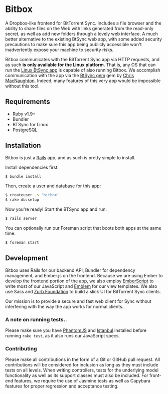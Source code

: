 # Bitbox

A Dropbox-like frontend for BitTorrent Sync. Includes a file browser and
the ability to share files on the Web with links generated from the
read-only secret, as well as add new folders through a lovely web
interface. A much better alternative to the existing BtSync web app,
with some added security precautions to make sure this app being
publicly accessible won't inadvertently expose your machine to
security risks.

Bitbox communicates with the BitTorrent Sync app via HTTP requests, and
as such **is only available for the Linux platform**. That is, any OS
that can run the [Linux BtSync app][bts] is capable of also running Bitbox.
We accomplish communication with the app via the [BtSync
gem][gem] gem by [Chris MacNaughton][cmn]. Indeed, many features of this
very app would be impossible without this tool.

## Requirements

- Ruby v1.9+
- Bundler
- BTSync for Linux
- PostgreSQL

## Installation

Bitbox is just a [Rails](http://rubyonrails.org) app, and as such is
pretty simple to install.

Install dependencies first:

```bash
$ bundle install
```

Then, create a user and database for this app:

```bash
$ createuser -s 'bitbox'
$ rake db:setup
```

Now you're ready! Start the BTSync app and run:

```bash
$ rails server
```

You can optionally run our Foreman script that boots both apps at the
same time:

```bash
$ foreman start
```

## Development

Bitbox uses Rails for our backend API, Bundler for dependency
management, and Ember.js on the frontend. Because we are using Ember to
develop the frontend portion of the app, we also employ
[EmberScript][emsc] to write most of our JavaScript and [Emblem][emb]
for our view templates. We also use Sass and [Zurb Foundation][fnd] to
build a slick UI for BitTorrent Sync clients.

Our mission is to provide a secure and fast web
client for Sync without interfering with the way the app works for
normal clients.

### A note on running tests..

Please make sure you have [PhantomJS][pjs] and [Istanbul][ist] installed
before running `rake test`, as it also runs our JavaScript specs.

### Contributing

Please make all contributions in the form of a Git or GitHub pull
request. All contributions will be considered for inclusion as long as
they must include tests on all levels. When writing controllers, tests for the
underlying model functionality as well as its support classes must also
be included. For front-end features, we require the use of Jasmine tests
as well as Capybara features for proper regression and acceptance
testing.

[bts]: http://labs.bittorrent.com/experiments/sync.html
[gem]: http://github.com/ChrisMacNaughton/BtSync
[cmn]: http://chrismacnaughton.com
[emsc]: http://emberscript.org
[emb]: http://emblemjs.com
[fnd]: http://foundation.zurb.com
[pjs]: http://phantomjs.com
[ist]: https://github.com/gotwarlost/istanbul
